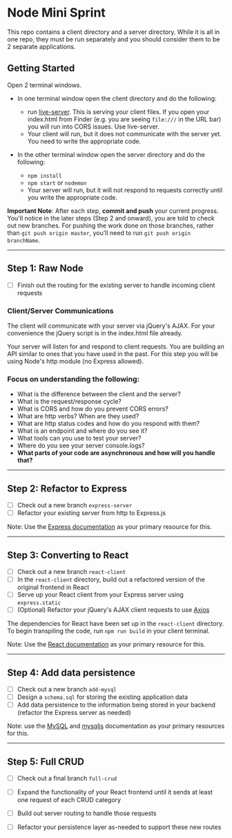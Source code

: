 # Node Mini Sprint

This repo contains a client directory and a server directory. While it is all in one repo, they must be run separately and you should consider them to be 2 separate applications.

## Getting Started

Open 2 terminal windows.

* In one terminal window open the client directory and do the following:
  - run [live-server](https://www.npmjs.com/package/live-server). This is serving your client files. If you open your index.html from Finder (e.g. you are seeing `file:///` in the URL bar) you will run into CORS issues. Use live-server.
  - Your client will run, but it does not communicate with the server yet. You need to write the appropriate code.

* In the other terminal window open the server directory and do the following:
  - `npm install`
  - `npm start` or `nodemon`
  - Your server will run, but it will not respond to requests correctly until you write the appropriate code.

**Important Note**: After each step, **commit and push** your current progress. You'll notice in the later steps (Step 2 and onward), you are told to check out new branches. For pushing the work done on those branches, rather than `git push origin master`, you'll need to run `git push origin branchName`.

---
## Step 1: Raw Node

- [ ] Finish out the routing for the existing server to handle incoming client requests 

### Client/Server Communications
  The client will communicate with your server via jQuery's AJAX. For your convenience the jQuery script is in the index.html file already.

  Your server will listen for and respond to client requests. You are building an API similar to ones that you have used in the past. For this step you will be using Node's http module (no Express allowed).

### Focus on understanding the following:
- What is the difference between the client and the server?
- What is the request/response cycle?
- What is CORS and how do you prevent CORS errors?
- What are http verbs? When are they used?
- What are http status codes and how do you respond with them?
- What is an endpoint and where do you see it?
- What tools can you use to test your server?
- Where do you see your server console.logs?
- **What parts of your code are asynchronous and how will you handle that?**

---

## Step 2: Refactor to Express
- [ ] Check out a new branch `express-server`
- [ ] Refactor your existing server from http to Express.js

Note: Use the [Express documentation](https://expressjs.com/) as your primary resource for this.

---
## Step 3: Converting to React

- [ ] Check out a new branch `react-client`
- [ ] In the `react-client` directory, build out a refactored version of the original frontend in React
- [ ] Serve up your React client from your Express server using `express.static`
- [ ] (Optional) Refactor your jQuery's AJAX client requests to use [Axios](https://www.npmjs.com/package/axios)

The dependencies for React have been set up in the `react-client` directory.  To begin transpiling the code, run `npm run build` in your client terminal.

Note: Use the [React documentation](https://reactjs.org/docs/getting-started.html) as your primary resource for this.

---
## Step 4: Add data persistence

- [ ] Check out a new branch `add-mysql`
- [ ] Design a `schema.sql` for storing the existing application data
- [ ] Add data persistence to the information being stored in your backend (refactor the Express server as needed)

Note: use the [MySQL](https://dev.mysql.com/doc/refman/8.0/en/) and [mysqljs](https://www.npmjs.com/package/mysql) documentation as your primary resources for this.

---
## Step 5: Full CRUD

- [ ] Check out a final branch `full-crud`
- [ ] Expand the functionality of your React frontend until it sends at least one request of each CRUD category
- [ ] Build out server routing to handle those requests
- [ ] Refactor your persistence layer as-needed to support these new routes

